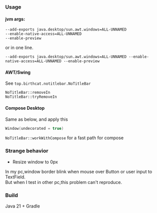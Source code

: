 ### Usage
#### jvm args:
```
--add-exports java.desktop/sun.awt.windows=ALL-UNNAMED
--enable-native-access=ALL-UNNAMED
--enable-preview
```
or in one line.
```
--add-exports java.desktop/sun.awt.windows=ALL-UNNAMED --enable-native-access=ALL-UNNAMED --enable-preview
```
#### AWT/Swing
See `top.birthcat.notitlebar.NoTitleBar`
```
NoTitleBar::removeIn
NoTitleBar::tryRemoveIn
```
#### Compose Desktop
Same as below, and apply this
```kotlin
Window(undecorated = true)
```
`NoTitleBar::workWithCompose` for a fast path for compose
### Strange behavior
* Resize window to 0px

In my pc,window border blink when mouse over Button or user input to TextField.  
But when I test in other pc,this problem can't reproduce.
### Build
Java 21 + Gradle